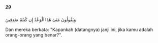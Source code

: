 ##### 29

<span class="ayah">وَيَقُولُونَ مَتَىٰ هَٰذَا ٱلْوَعْدُ إِن كُنتُمْ صَٰدِقِينَ</span>

<span class="ayah_translation">Dan mereka berkata: "Kapankah (datangnya) janji ini, jika kamu adalah orang-orang yang benar?".</span>
